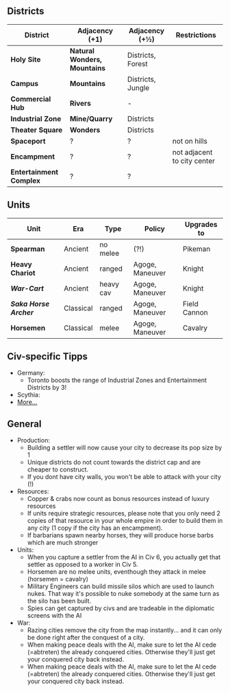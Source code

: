 ## Districts
|District     |Adjacency (+1)  | Adjacency (+½)|Restrictions    |
| ----------- | -------------- | -------------- | --------------|
|**Holy Site**|**Natural Wonders, Mountains**|Districts, Forest||  
|**Campus**|**Mountains**|Districts, Jungle||  
|**Commercial Hub**|**Rivers**|-||  
|**Industrial Zone**|**Mine/Quarry**|Districts||  
|**Theater Square**|**Wonders**|Districts||  
|**Spaceport**|?|?|not on hills|  
|**Encampment**|?|?|not adjacent to city center|  
|**Entertainment Complex**|?|?||  

## Units
|Unit     |Era    |Type      |Policy    |Upgrades to |
| ------- | ----- | -------- | -------- | ---------  |
|**Spearman**|Ancient|no melee |(?!)|Pikeman|
|**Heavy Chariot**|Ancient|ranged|Agoge, Maneuver|Knight|Maneuver|
|***War-Cart***|Ancient|heavy cav|Agoge, Maneuver|Knight|
|***Saka Horse Archer***|Classical|ranged|Agoge, Maneuver|Field Cannon|  
|**Horsemen**|Classical|melee|Agoge, Maneuver|Cavalry|

## Civ-specific Tipps
* Germany:
  * Toronto boosts the range of Industrial Zones and Entertainment Districts by 3!
* Scythia:
* [More...](https://www.youtube.com/playlist?list=PLQFX9B_9L4-me8e0IDeMdFq0eFI9k9TV7)  


## General
* Production: 
  * Building a settler will now cause your city to decrease its pop size by 1
  * Unique districts do not count towards the district cap and are cheaper to construct.
  * If you dont have city walls, you won't be able to attack with your city (!)
* Resources: 
  * Copper & crabs now count as bonus resources instead of luxury resources
  * If units require strategic resources, please note that you only need 2 copies of that resource in your whole empire in order to build them in any city (1 copy if the city has an encampment).
  * If barbarians spawn nearby horses, they will produce horse barbs which are much stronger                 
* Units:
  * When you capture a settler from the AI in Civ 6, you actually get that settler as opposed to a worker in Civ 5.
  * Horsemen are no melee units, eventhough they attack in melee (horsemen = cavalry)
  * Military Engineers can build missile silos which are used to launch nukes. That way it's possible to nuke somebody at the same turn as the silo has been built.
  * Spies can get captured by civs and are tradeable in the diplomatic screens with the AI
* War:
  * Razing cities remove the city from the map instantly... and it can only be done right after the conquest of a city.
  * When making peace deals with the AI, make sure to let the AI cede (=abtreten) the already conquered cities. Otherwise they'll just get your conquered city back instead.
  * When making peace deals with the AI, make sure to let the AI cede (=abtreten) the already conquered cities. Otherwise they'll just get your conquered city back instead.



